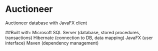 # Auctioneer

Auctioneer database with JavaFX client

##Built with:
  Microsoft SQL Server (database, stored procedures, transactions)
  Hibernate (connection to DB, data mapping)
  JavaFX (user interface)
  Maven (dependency management)
